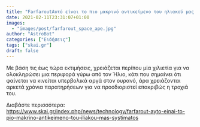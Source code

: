 ```yaml
---
title: "FarfaroutΑυτό είναι το πιο μακρινό αντικείμενο του ηλιακού μας συστήματος"
date: 2021-02-11T23:31:07+01:00
images:
  - "images/post/farfarout_space_ape.jpg"
author: "AstroBot"
categories: ["Ειδήσεις"]
tags: ["skai.gr"]
draft: false
---
```


Με βάση τις έως τώρα εκτιμήσεις, χρειάζεται περίπου μία χιλιετία για να ολοκληρώσει μια περιφορά γύρω από τον Ήλιο, κάτι που σημαίνει ότι φαίνεται να κινείται υπερβολικά αργά στον ουρανό, άρα χρειάζονται αρκετά χρόνια παρατηρήσεων για να προσδιοριστεί επακριβώς η τροχιά του. 

Διαβάστε περισσότερα: https://www.skai.gr/index.php/news/technology/farfarout-ayto-einai-to-pio-makrino-antikeimeno-tou-iliakou-mas-systimatos

